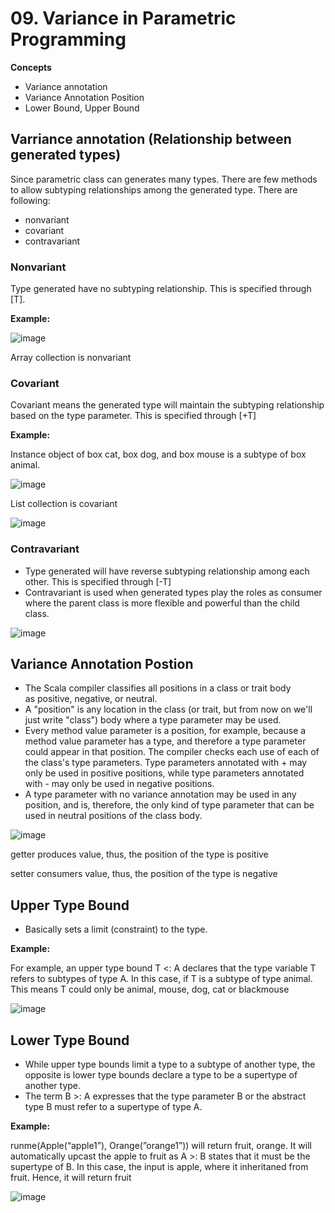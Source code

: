 # 09. Variance in Parametric Programming

**Concepts**
- Variance annotation
- Variance Annotation Position
- Lower Bound, Upper Bound

## Varriance annotation (Relationship between generated types)
Since parametric class can generates many types. There are few methods to allow subtyping relationships among the generated type. There are following:
- nonvariant 
- covariant 
- contravariant 

### Nonvariant 
Type generated have no subtyping relationship. This is specified through [T]. 

**Example:**

![image](https://github.com/user-attachments/assets/a065a998-f9f5-4939-8acd-1aab326b46e0)

Array collection is nonvariant

### Covariant
Covariant means the generated type will maintain the subtyping relationship based on the type parameter. This is specified through [+T]

**Example:**

Instance object of box cat, box dog, and box mouse is a subtype of box animal.

![image](https://github.com/user-attachments/assets/ceb8ca1f-986b-46d0-b536-53482d05751d)

List collection is covariant

![image](https://github.com/user-attachments/assets/ee3e0b32-1f61-4d84-9cd3-ee69af94bc05)

### Contravariant
- Type generated will have reverse subtyping relationship among each other. This is specified through [-T]
- Contravariant is used when generated types play the roles as consumer where the parent class is more flexible and powerful than the child class. 

![image](https://github.com/user-attachments/assets/a4db5d2d-669e-47cb-9365-0837b1213b4f)

## Variance Annotation Postion
- The Scala compiler classifies all positions in a class or trait body as positive, negative, or neutral.
- A "position" is any location in the class (or trait, but from now on we'll just write "class") body where a type parameter may be used.
- Every method value parameter is a position, for example, because a method value parameter has a type, and therefore a type parameter could appear in that position. The compiler checks each use of each of the class's type parameters. Type parameters annotated with + may only be used in positive positions, while type parameters annotated with - may only be used in negative positions.
- A type parameter with no variance annotation may be used in any position, and is, therefore, the only kind of type parameter that can be used in neutral positions of the class body.

![image](https://github.com/user-attachments/assets/ca8b223c-9ad7-4632-8ed8-a195760140cb)

getter produces value, thus, the position of the type is positive

setter consumers value, thus, the position of the type is negative

## Upper Type Bound
- Basically sets a limit (constraint) to the type.

**Example:**

For example, an upper type bound T <: A declares that the type variable  T refers to subtypes of type A. In this case, if T is a subtype of type animal. This means T could only be animal, mouse, dog, cat or blackmouse

![image](https://github.com/user-attachments/assets/9a59e883-f607-487a-8e00-92d643f4f685)

## Lower Type Bound
- While upper type bounds limit a type to a subtype of another type, the opposite is lower type bounds declare a type to be a supertype of another type. 
- The term B >: A expresses that the type parameter B or the abstract type B must refer to a supertype of type A. 

**Example:**

runme(Apple(“apple1”), Orange(”orange1”)) will return fruit, orange. It will automatically upcast the apple to fruit as A >: B states that it must be the supertype of B. In this case, the input is apple, where it inheritaned from fruit. Hence, it will return fruit

![image](https://github.com/user-attachments/assets/ce70e85b-31ff-4604-89e9-5d3784571048)





